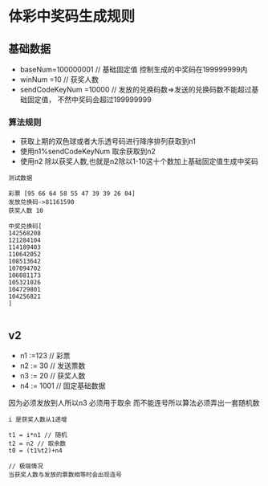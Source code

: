 # 体彩中奖码生成规则
## 基础数据
- baseNum=100000001 // 基础固定值 控制生成的中奖码在199999999内
- winNum =10 // 获奖人数
- sendCodeKeyNum =10000 // 发放的兑换码数=>发送的兑换码数不能超过基础固定值，
不然中奖码会超过199999999

### 算法规则
- 获取上期的双色球或者大乐透号码进行降序排列获取到n1
- 使用n1%sendCodeKeyNum 取余获取到n2
- 使用n2 除以获奖人数,也就是n2除以1-10这十个数加上基础固定值生成中奖码

```
测试数据

彩票 [95 66 64 58 55 47 39 39 26 04] 
发放兑换码->81161590 
获奖人数 10 

中奖兑换码[
142568208 
121284104 
114189403 
110642052 
108513642 
107094702 
106081173 
105321026 
104729801
104256821
]


```


## v2
- n1 :=123 // 彩票
- n2 := 30 // 发送票数
- n3 := 20 // 获奖人数
- n4 := 1001 // 固定基础数据

因为必须发放到人所以n3 必须用于取余
而不能连号所以算法必须弄出一套随机数
```
i 是获奖人数从1递增

t1 = i*n1 // 随机
t2 = n2 // 取余数
t0 = (t1%t2)+n4 

// 极端情况
当获奖人数与发放的票数相等时会出现连号

``` 




